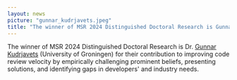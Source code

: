 ```yaml
---
layout: news
picture: "gunnar_kudrjavets.jpeg"
title: "The winner of MSR 2024 Distinguished Doctoral Research is Gunnar Kudrjavets"
---
```


The winner of MSR 2024 Distinguished Doctoral Research is Dr. [Gunnar Kudrjavets](https://gunnarku.github.io/) (University of Groningen) for their contribution to improving code review velocity by empirically challenging prominent beliefs, presenting solutions, and identifying gaps in developers' and industry needs.